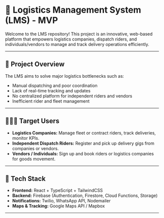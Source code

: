 # 🚚 Logistics Management System (LMS) - MVP

Welcome to the LMS repository! This project is an innovative, web-based platform that empowers logistics companies, dispatch riders, and individuals/vendors to manage and track delivery operations efficiently.

---

## 📌 Project Overview

The LMS aims to solve major logistics bottlenecks such as:

- Manual dispatching and poor coordination
- Lack of real-time tracking and updates
- No centralized platform for independent riders and vendors
- Inefficient rider and fleet management

---

## 🧑‍🤝‍🧑 Target Users

- **Logistics Companies:** Manage fleet or contract riders, track deliveries, monitor KPIs.
- **Independent Dispatch Riders:** Register and pick up delivery gigs from companies or vendors.
- **Vendors / Individuals:** Sign up and book riders or logistics companies for goods movement.

---

## 🧱 Tech Stack

- **Frontend:** React + TypeScript + TailwindCSS
- **Backend:** Firebase (Authentication, Firestore, Cloud Functions, Storage)
- **Notifications:** Twilio, WhatsApp API, Nodemailer
- **Maps & Tracking:** Google Maps API / Mapbox

---
